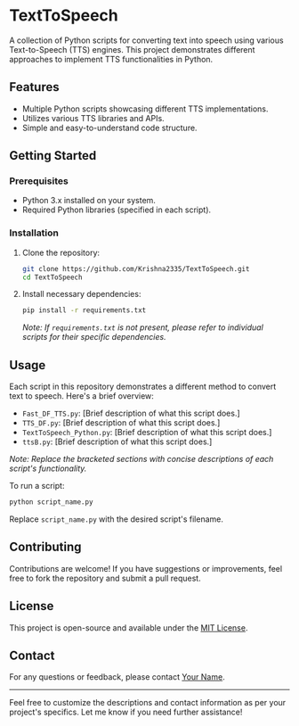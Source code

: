 
# TextToSpeech

A collection of Python scripts for converting text into speech using various Text-to-Speech (TTS) engines. This project demonstrates different approaches to implement TTS functionalities in Python.

## Features

- Multiple Python scripts showcasing different TTS implementations.
- Utilizes various TTS libraries and APIs.
- Simple and easy-to-understand code structure.

## Getting Started

### Prerequisites

- Python 3.x installed on your system.
- Required Python libraries (specified in each script).

### Installation

1. Clone the repository:

   ```bash
   git clone https://github.com/Krishna2335/TextToSpeech.git
   cd TextToSpeech
   ```

2. Install necessary dependencies:

   ```bash
   pip install -r requirements.txt
   ```

   *Note: If `requirements.txt` is not present, please refer to individual scripts for their specific dependencies.*

## Usage

Each script in this repository demonstrates a different method to convert text to speech. Here's a brief overview:

- `Fast_DF_TTS.py`: [Brief description of what this script does.]
- `TTS_DF.py`: [Brief description of what this script does.]
- `TextToSpeech_Python.py`: [Brief description of what this script does.]
- `ttsB.py`: [Brief description of what this script does.]

*Note: Replace the bracketed sections with concise descriptions of each script's functionality.*

To run a script:

```bash
python script_name.py
```

Replace `script_name.py` with the desired script's filename.

## Contributing

Contributions are welcome! If you have suggestions or improvements, feel free to fork the repository and submit a pull request.

## License

This project is open-source and available under the [MIT License](LICENSE).

## Contact

For any questions or feedback, please contact [Your Name](mailto:your.email@example.com).

---

Feel free to customize the descriptions and contact information as per your project's specifics. Let me know if you need further assistance! 
